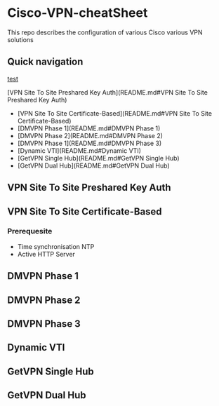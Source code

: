 # Cisco-VPN-cheatSheet

This repo describes the configuration of various Cisco various VPN solutions

## Quick navigation

[test](README.md#test)

[VPN Site To Site Preshared Key Auth](README.md#VPN Site To Site Preshared Key Auth)
- [VPN Site To Site Certificate-Based](README.md#VPN Site To Site Certificate-Based)
- [DMVPN Phase 1](README.md#DMVPN Phase 1)
- [DMVPN Phase 2](README.md#DMVPN Phase 2)
- [DMVPN Phase 1](README.md#DMVPN Phase 3)
- [Dynamic VTI](README.md#Dynamic VTI)
- [GetVPN Single Hub](README.md#GetVPN Single Hub)
- [GetVPN Dual Hub](README.md#GetVPN Dual Hub)




## VPN Site To Site Preshared Key Auth
## VPN Site To Site Certificate-Based

### Prerequesite

- Time synchronisation NTP
- Active HTTP Server


## DMVPN Phase 1
## DMVPN Phase 2
## DMVPN Phase 3
## Dynamic VTI
## GetVPN Single Hub
## GetVPN Dual Hub










